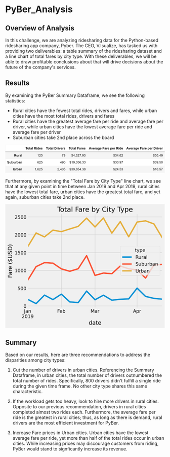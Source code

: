 # PyBer_Analysis

## Overview of Analysis
In this challenge, we are analyzing ridesharing data for the Python-based ridesharing app company, Pyber. The CEO, V.Isualize, has tasked us with providing two deliverables: a table summary of the ridesharing dataset and a line chart of total fares by city type. With these deliverables, we will be able to draw profitable conclusions about that will drive decisions about the future of the company's services. 

## Results
By examining the PyBer Summary Dataframe, we see the following statistics:

- Rural cities have the fewest total rides, drivers and fares, while urban cities have the most total rides, drivers and fares
- Rural cities have the greatest average fare per ride and average fare per driver, while urban cities have the lowest average fare per ride and average fare per driver
- Suburban cities take 2nd place across the board  

![Ridesharing Summary](https://github.com/dharlerjr/PyBer_Analysis/blob/main/analysis/Fig8_City_Type_Summary.png)  

Furthermore, by examining the "Total Fare by City Type" line chart, we see that at any given point in time between Jan 2019 and Apr 2019, rural cities have the lowest total fare, urban cities have the greatest total fare, and yet again, suburban cities take 2nd place.  

![Total Fare by City Type](https://github.com/dharlerjr/PyBer_Analysis/blob/main/analysis/Fig9_PyBer_fare_summary.png)  

## Summary
Based on our results, here are three recommendations to address the disparities among city types:
1. Cut the number of drivers in urban cities. Referencing the Summary Dataframe, in urban cities, the total number of drivers outnumbered the total number of rides. Specifically, 800 drivers didn't fulfill a single ride during the given time frame. No other city type shares this same characteristic. 

2. If the workload gets too heavy, look to hire more drivers in rural cities. Opposite to our previous recommendation, drivers in rural cities completed almost two rides each. Furthermore, the average fare per ride is the greatest in rural cities; thus, as long as there is demand, rural drivers are the most efficient investment for PyBer.

3. Increase Fare prices in Urban cities. Urban cities have the lowest average fare per ride, yet more than half of the total rides occur in urban cities. While increasing prices may discourage customers from riding, PyBer would stand to signficantly increase its revenue.
